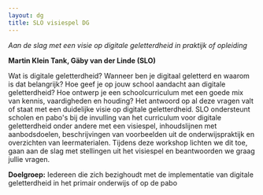 ```yaml
---
layout: dg
title: SLO visiespel DG
---
```


*Aan de slag met een visie op digitale geletterdheid in praktijk of opleiding*

**Martin Klein Tank, Gäby van der Linde (SLO)**

Wat is digitale geletterdheid? Wanneer ben je digitaal geletterd en waarom is
dat belangrijk? Hoe geef je op jouw school aandacht aan digitale
geletterdheid? Hoe ontwerp je een schoolcurriculum met een goede mix van
kennis, vaardigheden en houding? Het antwoord op al deze vragen valt of staat
met een duidelijke visie op digitale geletterdheid. SLO ondersteunt scholen en
pabo's bij de invulling van het curriculum voor digitale geletterdheid onder
andere met een visiespel, inhoudslijnen met aanbodsdoelen, beschrijvingen van
voorbeelden uit de onderwijspraktijk en overzichten van leermaterialen.
Tijdens deze workshop lichten we dit toe, gaan aan de slag met stellingen uit
het visiespel en beantwoorden we graag jullie vragen.

**Doelgroep:** Iedereen die zich bezighoudt met de implementatie van digitale
geletterdheid in het primair onderwijs of op de pabo
